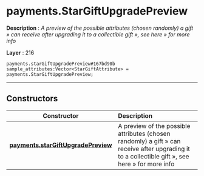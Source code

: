 # payments.StarGiftUpgradePreview

**Description** : *A preview of the possible attributes \(chosen randomly\) a gift &raquo; can receive after upgrading it to a collectible gift &raquo;, see here &raquo; for more info*

**Layer** : 216

```tl
payments.starGiftUpgradePreview#167bd90b sample_attributes:Vector<StarGiftAttribute> = payments.StarGiftUpgradePreview;
```

---

## Constructors

| Constructor | Description |
| :---: | :--- |
| [**payments.starGiftUpgradePreview**](constructor/payments.starGiftUpgradePreview) | A preview of the possible attributes (chosen randomly) a gift » can receive after upgrading it to a collectible gift », see here » for more info |